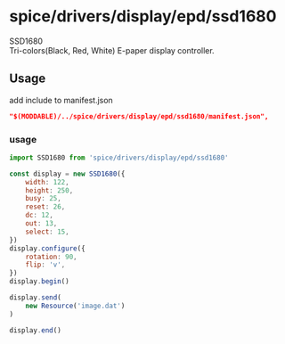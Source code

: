 spice/drivers/display/epd/ssd1680
================
SSD1680  
Tri-colors(Black, Red, White) E-paper display controller.

Usage
----------------
add include to manifest.json

```json
"$(MODDABLE)/../spice/drivers/display/epd/ssd1680/manifest.json",
```

### usage
```javascript
import SSD1680 from 'spice/drivers/display/epd/ssd1680'

const display = new SSD1680({
	width: 122,
	height: 250,
	busy: 25,
	reset: 26,
	dc: 12,
	out: 13,
	select: 15,
})
display.configure({
	rotation: 90,
	flip: 'v',
})
display.begin()

display.send(
	new Resource('image.dat')
)

display.end()
```
